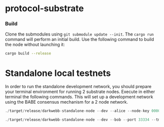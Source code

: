 # protocol-substrate
### Build

Clone the submodules using `git submodule update --init`. The `cargo run` command will perform an initial build. Use the following command to build the node
without launching it:

```sh
cargo build --release
```

# Standalone local testnets
In order to run the standalone development network, you should prepare your terminal environment for running 2 substrate nodes. Execute in either terminal the following commands. This will set up a development network using the BABE consensus mechanism for a 2 node network.

```jsx
./target/release/darkwebb-standalone-node --dev --alice --node-key 0000000000000000000000000000000000000000000000000000000000000001
```

```jsx
./target/release/darkwebb-standalone-node --dev --bob --port 33334 --tmp   --bootnodes /ip4/127.0.0.1/tcp/30333/p2p/12D3KooWEyoppNCUx8Yx66oV9fJnriXwCcXwDDUA2kj6vnc6iDEp
```
